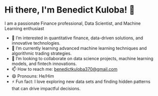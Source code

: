 # Hi there, I'm Benedict Kuloba! 👋

I am a passionate Finance professional, Data Scientist, and Machine Learning enthusiast 

- 👀 I’m interested in quantitative finance, data-driven solutions, and innovative technologies.
- 🌱 I’m currently learning advanced machine learning techniques and algorithmic trading strategies.
- 💞️ I’m looking to collaborate on data science projects, machine learning models, and fintech innovations.
- 📫 How to reach me: benedictkuloba370@gmail.com
- 😄 Pronouns: He/Him
- ⚡ Fun fact: I love exploring new data sets and finding hidden patterns that can drive impactful decisions.

<!---
Mylesk9/Mylesk9 is a ✨ special ✨ repository because its `README.md` (this file) appears on your GitHub profile.
You can click the Preview link to take a look at your changes.
--->
